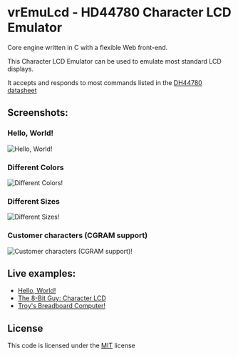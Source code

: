 # vrEmuLcd - HD44780 Character LCD Emulator

Core engine written in C with a flexible Web front-end.

This Character LCD Emulator can be used to emulate most standard LCD displays.

It accepts and responds to most commands listed in the [DH44780 datasheet](https://www.sparkfun.com/datasheets/LCD/HD44780.pdf)

## Screenshots:

### Hello, World!
![Hello, World!](https://visrealm.github.io/vrEmuLcd/res/vrEmuLcd.gif)

### Different Colors
![Different Colors!](https://visrealm.github.io/vrEmuLcd/res/helloworld2.png)

### Different Sizes
![Different Sizes!](https://visrealm.github.io/vrEmuLcd/res/lcd2004_demo.png)

### Customer characters (CGRAM support)
![Customer characters (CGRAM support)!](https://visrealm.github.io/vrEmuLcd/res/the8bitguy.png)

## Live examples:

* [Hello, World!](https://visrealm.github.io/vrEmuLcd/examples/helloworld)
* [The 8-Bit Guy: Character LCD](https://visrealm.github.io/vrEmuLcd/examples/8bitguy)
* [Troy's Breadboard Computer!](https://cpu.visualrealmsoftware.com/emu2)

## License
This code is licensed under the [MIT](https://opensource.org/licenses/MIT "MIT") license

